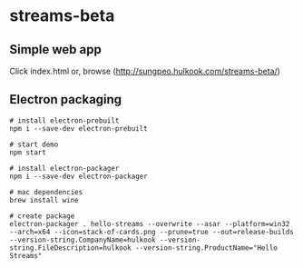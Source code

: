 # streams-beta

## Simple web app

Click index.html
or, browse (http://sungpeo.hulkook.com/streams-beta/)


## Electron packaging

``` shell
# install electron-prebuilt
npm i --save-dev electron-prebuilt

# start demo
npm start

# install electron-packager
npm i --save-dev electron-packager

# mac dependencies
brew install wine

# create package
electron-packager . hello-streams --overwrite --asar --platform=win32 --arch=x64 --icon=stack-of-cards.png --prune=true --out=release-builds --version-string.CompanyName=hulkook --version-string.FileDescription=hulkook --version-string.ProductName="Hello Streams"
```
